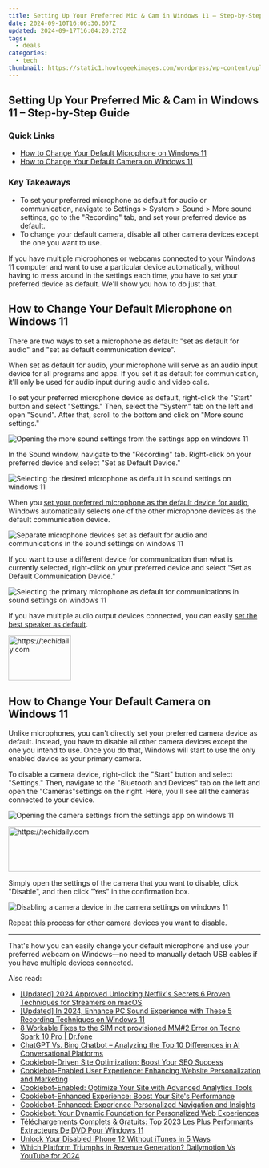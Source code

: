 ```yaml
---
title: Setting Up Your Preferred Mic & Cam in Windows 11 – Step-by-Step Guide
date: 2024-09-10T16:06:30.607Z
updated: 2024-09-17T16:04:20.275Z
tags:
  - deals
categories:
  - tech
thumbnail: https://static1.howtogeekimages.com/wordpress/wp-content/uploads/2023/11/man-using-laptop-on-a-video-call.jpg
---
```


## Setting Up Your Preferred Mic & Cam in Windows 11 – Step-by-Step Guide

### Quick Links

* [How to Change Your Default Microphone on Windows 11](https://driver-install.techidaily.com/enhance-graphics-with-windows-rtx-3090-drivers/)
* [How to Change Your Default Camera on Windows 11](https://location-fake.techidaily.com/a-detailed-vpna-fake-gps-location-free-review-on-vivo-y36i-drfone-by-drfone-virtual-android/)

### Key Takeaways

* To set your preferred microphone as default for audio or communication, navigate to Settings > System > Sound > More sound settings, go to the "Recording" tab, and set your preferred device as default.
* To change your default camera, disable all other camera devices except the one you want to use.

 If you have multiple microphones or webcams connected to your Windows 11 computer and want to use a particular device automatically, without having to mess around in the settings each time, you have to set your preferred device as default. We'll show you how to do just that.

##  How to Change Your Default Microphone on Windows 11

 There are two ways to set a microphone as default: "set as default for audio" and "set as default communication device".

 When set as default for audio, your microphone will serve as an audio input device for all programs and apps. If you set it as default for communication, it'll only be used for audio input during audio and video calls.

 To set your preferred microphone device as default, right-click the "Start" button and select "Settings." Then, select the "System" tab on the left and open "Sound". After that, scroll to the bottom and click on "More sound settings."

![Opening the more sound settings from the settings app on windows 11](https://static1.howtogeekimages.com/wordpress/wp-content/uploads/2023/11/opening-the-more-sound-settings-from-the-settings-app-on-windows-11.jpg) 

 In the Sound window, navigate to the "Recording" tab. Right-click on your preferred device and select "Set as Default Device."

![Selecting the desired microphone as default in sound settings on windows 11](https://static1.howtogeekimages.com/wordpress/wp-content/uploads/2023/11/selecting-the-desired-microphone-as-default-device-in-sound-settings-on-windows-11.jpg) 

 When you [set your preferred microphone as the default device for audio](https://instagram-video-recordings.techidaily.com/2024-approved-cultivating-commerce-on-instagram-partnering-with-profitable-brands/), Windows automatically selects one of the other microphone devices as the default communication device.

![Separate microphone devices set as default for audio and communications in the sound settings on windows 11](https://static1.howtogeekimages.com/wordpress/wp-content/uploads/2023/11/separate-microphone-devices-set-as-default-for-audio-and-communications-in-the-sound-settings-on-windows-11.jpg) 

 If you want to use a different device for communication than what is currently selected, right-click on your preferred device and select "Set as Default Communication Device."

![Selecting the primary microphone as default for communications in sound settings on windows 11](https://static1.howtogeekimages.com/wordpress/wp-content/uploads/2023/11/selecting-the-primary-microphone-as-default-for-communications-in-sound-settings-on-windows-11.jpg) 

 If you have multiple audio output devices connected, you can easily [set the best speaker as default](https://youtube-stream.techidaily.com/learn-the-process-of-capturing-your-watched-youtube-content-without-spending-for-2024/).

<!-- affiliate ads begin -->
<a href="https://aligracehair.sjv.io/c/5597632/2135365/19272" target="_top" id="2135365">
  <img src="//a.impactradius-go.com/display-ad/19272-2135365" border="0" alt="https://techidaily.com" width="125" height="90"/>
</a>
<img height="0" width="0" src="https://aligracehair.sjv.io/i/5597632/2135365/19272" style="position:absolute;visibility:hidden;" border="0" />
<!-- affiliate ads end -->

##  How to Change Your Default Camera on Windows 11

 Unlike microphones, you can't directly set your preferred camera device as default. Instead, you have to disable all other camera devices except the one you intend to use. Once you do that, Windows will start to use the only enabled device as your primary camera.

 To disable a camera device, right-click the "Start" button and select "Settings." Then, navigate to the "Bluetooth and Devices" tab on the left and open the "Cameras"settings on the right. Here, you'll see all the cameras connected to your device.

![Opening the camera settings from the settings app on windows 11](https://static1.howtogeekimages.com/wordpress/wp-content/uploads/2023/11/opening-the-camera-settings-from-the-settings-app-on-windows-11.jpg) 

<!-- affiliate ads begin -->
<a href="https://ephamedtechinc.pxf.io/c/5597632/2139322/26400" target="_top" id="2139322">
  <img src="//a.impactradius-go.com/display-ad/26400-2139322" border="0" alt="https://techidaily.com" width="728" height="90"/>
</a>
<img height="0" width="0" src="https://ephamedtechinc.pxf.io/i/5597632/2139322/26400" style="position:absolute;visibility:hidden;" border="0" />
<!-- affiliate ads end -->

 Simply open the settings of the camera that you want to disable, click "Disable", and then click "Yes" in the confirmation box.

![Disabling a camera device in the camera settings on windows 11](https://static1.howtogeekimages.com/wordpress/wp-content/uploads/2023/11/disabling-a-camera-device-in-the-camera-settings-on-windows-11.jpg) 

 Repeat this process for other camera devices you want to disable. 

---

 That's how you can easily change your default microphone and use your preferred webcam on Windows—no need to manually detach USB cables if you have multiple devices connected.

<ins class="adsbygoogle"
     style="display:block"
     data-ad-format="autorelaxed"
     data-ad-client="ca-pub-7571918770474297"
     data-ad-slot="1223367746"></ins>

<ins class="adsbygoogle"
     style="display:block"
     data-ad-client="ca-pub-7571918770474297"
     data-ad-slot="8358498916"
     data-ad-format="auto"
     data-full-width-responsive="true"></ins>

<span class="atpl-alsoreadstyle">Also read:</span>
<div><ul>
<li><a href="https://video-screen-grab.techidaily.com/updated-2024-approved-unlocking-netflixs-secrets-6-proven-techniques-for-streamers-on-macos/"><u>[Updated] 2024 Approved Unlocking Netflix's Secrets 6 Proven Techniques for Streamers on macOS</u></a></li>
<li><a href="https://fox-glue.techidaily.com/updated-in-2024-enhance-pc-sound-experience-with-these-5-recording-techniques-on-windows-11/"><u>[Updated] In 2024, Enhance PC Sound Experience with These 5 Recording Techniques on Windows 11</u></a></li>
<li><a href="https://howto.techidaily.com/8-workable-fixes-to-the-sim-not-provisioned-mm2-error-on-tecno-spark-10-pro-drfone-by-drfone-fix-android-problems-fix-android-problems/"><u>8 Workable Fixes to the SIM not provisioned MM#2 Error on Tecno Spark 10 Pro | Dr.fone</u></a></li>
<li><a href="https://tech-hub.techidaily.com/chatgpt-vs-bing-chatbot-analyzing-the-top-10-differences-in-ai-conversational-platforms/"><u>ChatGPT Vs. Bing Chatbot – Analyzing the Top 10 Differences in AI Conversational Platforms</u></a></li>
<li><a href="https://some-tips.techidaily.com/cookiebot-driven-site-optimization-boost-your-seo-success/"><u>Cookiebot-Driven Site Optimization: Boost Your SEO Success</u></a></li>
<li><a href="https://some-tips.techidaily.com/cookiebot-enabled-user-experience-enhancing-website-personalization-and-marketing/"><u>Cookiebot-Enabled User Experience: Enhancing Website Personalization and Marketing</u></a></li>
<li><a href="https://some-tips.techidaily.com/cookiebot-enabled-optimize-your-site-with-advanced-analytics-tools/"><u>Cookiebot-Enabled: Optimize Your Site with Advanced Analytics Tools</u></a></li>
<li><a href="https://some-tips.techidaily.com/cookiebot-enhanced-experience-boost-your-sites-performance/"><u>Cookiebot-Enhanced Experience: Boost Your Site's Performance</u></a></li>
<li><a href="https://some-tips.techidaily.com/cookiebot-enhanced-experience-personalized-navigation-and-insights/"><u>Cookiebot-Enhanced: Experience Personalized Navigation and Insights</u></a></li>
<li><a href="https://some-tips.techidaily.com/cookiebot-your-dynamic-foundation-for-personalized-web-experiences/"><u>Cookiebot: Your Dynamic Foundation for Personalized Web Experiences</u></a></li>
<li><a href="https://eaxpv-info.techidaily.com/telechargements-complets-and-gratuits-top-2023-les-plus-performants-extracteurs-de-dvd-pour-windows-11/"><u>Téléchargements Complets & Gratuits: Top 2023 Les Plus Performants Extracteurs De DVD Pour Windows 11</u></a></li>
<li><a href="https://ios-unlock.techidaily.com/unlock-your-disabled-iphone-12-without-itunes-in-5-ways-by-drfone-ios/"><u>Unlock Your Disabled iPhone 12 Without iTunes in 5 Ways</u></a></li>
<li><a href="https://facebook-record-videos.techidaily.com/which-platform-triumphs-in-revenue-generation-dailymotion-vs-youtube-for-2024/"><u>Which Platform Triumphs in Revenue Generation? Dailymotion Vs YouTube for 2024</u></a></li>
</ul></div>

